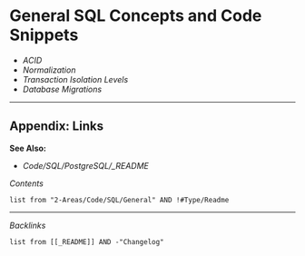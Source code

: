 # General SQL Concepts and Code Snippets

* *ACID*
* *Normalization*
* *Transaction Isolation Levels*
* *Database Migrations*

---

## Appendix: Links

**See Also:**

* *Code/SQL/PostgreSQL/_README*

*Contents*

````dataview
list from "2-Areas/Code/SQL/General" AND !#Type/Readme
````

---

*Backlinks*

````dataview
list from [[_README]] AND -"Changelog"
````
